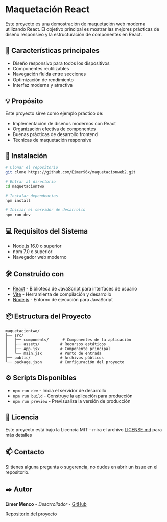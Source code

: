 # Maquetación React

Este proyecto es una demostración de maquetación web moderna utilizando React. El objetivo principal es mostrar las mejores prácticas de diseño responsivo y la estructuración de componentes en React.

## 🎯 Características principales

* Diseño responsivo para todos los dispositivos
* Componentes reutilizables
* Navegación fluida entre secciones
* Optimización de rendimiento
* Interfaz moderna y atractiva

## 💡 Propósito

Este proyecto sirve como ejemplo práctico de:
* Implementación de diseños modernos con React
* Organización efectiva de componentes
* Buenas prácticas de desarrollo frontend
* Técnicas de maquetación responsive

## 🚀 Instalación

```bash
# Clonar el repositorio
git clone https://github.com/Eimer96x/maquetacionweb2.git

# Entrar al directorio
cd maquetaciontwo

# Instalar dependencias
npm install

# Iniciar el servidor de desarrollo
npm run dev
```

## 💻 Requisitos del Sistema

* Node.js 16.0 o superior
* npm 7.0 o superior
* Navegador web moderno

## 🛠️ Construido con

* [React](https://reactjs.org/) - Biblioteca de JavaScript para interfaces de usuario
* [Vite](https://vitejs.dev/) - Herramienta de compilación y desarrollo
* [Node.js](https://nodejs.org/) - Entorno de ejecución para JavaScript

## 📦 Estructura del Proyecto

```
maquetaciontwo/
├── src/
│   ├── components/      # Componentes de la aplicación
│   ├── assets/         # Recursos estáticos
│   ├── App.jsx         # Componente principal
│   └── main.jsx        # Punto de entrada
├── public/             # Archivos públicos
└── package.json        # Configuración del proyecto
```

## ⚙️ Scripts Disponibles

* `npm run dev` - Inicia el servidor de desarrollo
* `npm run build` - Construye la aplicación para producción
* `npm run preview` - Previsualiza la versión de producción

## 📄 Licencia

Este proyecto está bajo la Licencia MIT - mira el archivo [LICENSE.md](LICENSE.md) para más detalles

## 📫 Contacto

Si tienes alguna pregunta o sugerencia, no dudes en abrir un issue en el repositorio.

## ✒️ Autor

**Eimer Menco** - *Desarrollador* - [GitHub](https://github.com/Eimer96x)

[Repositorio del proyecto](https://github.com/Eimer96x/maquetacionweb2)
